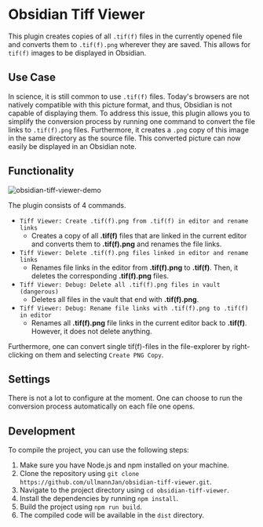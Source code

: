# Obsidian Tiff Viewer

This plugin creates copies of all `.tif(f)` files in the currently opened file and converts them to `.tif(f).png` wherever they are saved. This allows for `tif(f)` images to be displayed in Obsidian.

## Use Case

In science, it is still common to use `.tif(f)` files. Today's browsers are not natively compatible with this picture format, and thus, Obsidian is not capable of displaying them. To address this issue, this plugin allows you to simplify the conversion process by running one command to convert the file links to `.tif(f).png` files. Furthermore, it creates a `.png` copy of this image in the same directory as the source file. This converted picture can now easily be displayed in an Obsidian note.

## Functionality

![obsidian-tiff-viewer-demo](https://github.com/ullmannJan/obsidian-tiff-viewer/assets/102742052/1a1491ba-2150-4b25-a449-cdef2768b0b3)

The plugin consists of 4 commands.

- `Tiff Viewer: Create .tif(f).png from .tif(f) in editor and rename links`
    - Creates a copy of all **.tif(f)** files that are linked in the current editor and converts them to **.tif(f).png** and renames the file links.
- `Tiff Viewer: Delete .tif(f).png files linked in editor and rename links`
    - Renames file links in the editor from **.tif(f).png** to **.tif(f)**. Then, it deletes the corresponding **.tif(f).png** files.
- `Tiff Viewer: Debug: Delete all .tif(f).png files in vault (dangerous)`
    - Deletes all files in the vault that end with **.tif(f).png**.
- `Tiff Viewer: Debug: Rename file links with .tif(f).png to .tif(f) in editor`
    - Renames all **.tif(f).png** file links in the current editor back to **.tif(f)**. However, it does not delete anything.

Furthermore, one can convert single tif(f)-files in the file-explorer by right-clicking on them and selecting `Create PNG Copy`.

## Settings

There is not a lot to configure at the moment.
One can choose to run the conversion process  automatically on each file one opens.


## Development

To compile the project, you can use the following steps:

1. Make sure you have Node.js and npm installed on your machine.
2. Clone the repository using `git clone https://github.com/ullmannJan/obsidian-tiff-viewer.git`.
3. Navigate to the project directory using `cd obsidian-tiff-viewer`.
4. Install the dependencies by running `npm install`.
5. Build the project using `npm run build`.
6. The compiled code will be available in the `dist` directory.


